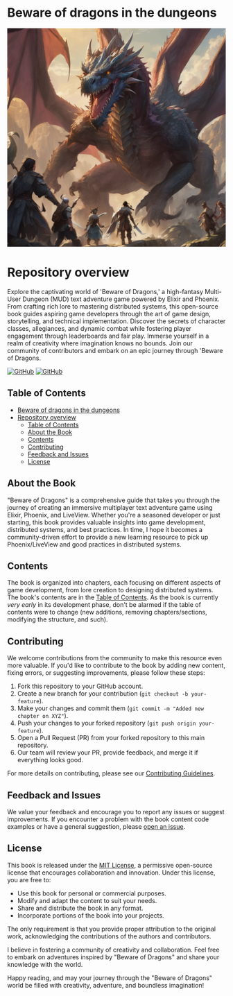 # Beware of dragons in the dungeons

![Book Image](assets/beware-of-dragons.png)

# Repository overview

Explore the captivating world of 'Beware of Dragons,' a high-fantasy Multi-User Dungeon (MUD) text adventure game powered by Elixir and Phoenix. From crafting rich lore to mastering distributed systems, this open-source book guides aspiring game developers through the art of game design, storytelling, and technical implementation. Discover the secrets of character classes, allegiances, and dynamic combat while fostering player engagement through leaderboards and fair play. Immerse yourself in a realm of creativity where imagination knows no bounds. Join our community of contributors and embark on an epic journey through 'Beware of Dragons.

[![GitHub](https://img.shields.io/badge/beware_of_dragons-game_server-blue)](https://github.com/Beware-of-dragons/dungeons-crafter)
[![GitHub](https://img.shields.io/badge/beware_of_dragons-gitbook-blue)](https://kevin-avignon.gitbook.io/beware-of-dragons/)


## Table of Contents
- [Beware of dragons in the dungeons](#beware-of-dragons-in-the-dungeons)
- [Repository overview](#repository-overview)
  - [Table of Contents](#table-of-contents)
  - [About the Book](#about-the-book)
  - [Contents](#contents)
  - [Contributing](#contributing)
  - [Feedback and Issues](#feedback-and-issues)
  - [License](#license)

## About the Book

"Beware of Dragons" is a comprehensive guide that takes you through the journey of creating an immersive multiplayer text adventure game using Elixir, Phoenix, and LiveView. Whether you're a seasoned developer or just starting, this book provides valuable insights into game development, distributed systems, and best practices. In time, I hope it becomes a community-driven effort to provide a new learning resource to pick up Phoenix/LiveView and good practices in distributed systems.

## Contents

The book is organized into chapters, each focusing on different aspects of game development, from lore creation to designing distributed systems. The book's contents are in the [Table of Contents](/table-of-contents.md). As the book is currently *very early* in its development phase, don't be alarmed if the table of contents were to change (new additions, removing chapters/sections, modifying the structure, and such).

## Contributing

We welcome contributions from the community to make this resource even more valuable. If you'd like to contribute to the book by adding new content, fixing errors, or suggesting improvements, please follow these steps:

1. Fork this repository to your GitHub account.
2. Create a new branch for your contribution (`git checkout -b your-feature`).
3. Make your changes and commit them (`git commit -m "Added new chapter on XYZ"`).
4. Push your changes to your forked repository (`git push origin your-feature`).
5. Open a Pull Request (PR) from your forked repository to this main repository.
6. Our team will review your PR, provide feedback, and merge it if everything looks good.

For more details on contributing, please see our [Contributing Guidelines](/contributing.md).

## Feedback and Issues

We value your feedback and encourage you to report any issues or suggest improvements. If you encounter a problem with the book content code examples or have a general suggestion, please [open an issue](https://github.com/yourusername/beware-of-dragons-book/issues).

## License

This book is released under the [MIT License](/LICENSE), a permissive open-source license that encourages collaboration and innovation. Under this license, you are free to:

- Use this book for personal or commercial purposes.
- Modify and adapt the content to suit your needs.
- Share and distribute the book in any format.
- Incorporate portions of the book into your projects.

The only requirement is that you provide proper attribution to the original work, acknowledging the contributions of the authors and contributors.


I believe in fostering a community of creativity and collaboration. Feel free to embark on adventures inspired by "Beware of Dragons" and share your knowledge with the world.

Happy reading, and may your journey through the "Beware of Dragons" world be filled with creativity, adventure, and boundless imagination!
